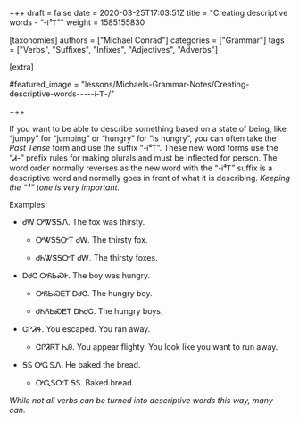 +++
draft = false
date = 2020-03-25T17:03:51Z
title = "Creating descriptive words - “-Ꭵ⁴Ꭲ”"
weight = 1585155830

[taxonomies]
authors = ["Michael Conrad"]
categories = ["Grammar"]
tags = ["Verbs", "Suffixes", "Infixes", "Adjectives", "Adverbs"]

[extra]

#featured_image = "lessons/Michaels-Grammar-Notes/Creating-descriptive-words-----Ꭵ-Ꭲ-/"

+++


If you want to be able to describe something based on a state of being,
like “jumpy” for “jumping” or “hungry” for “is hungry”, you can often
take the *Past Tense* form and use the suffix “-Ꭵ⁴Ꭲ”. These new word
forms use the “Ꮧ-” prefix rules for making plurals and must be inflected
for person. The word order normally reverses as the new word with the
“-Ꭵ⁴Ꭲ” suffix is a descriptive word and normally goes in front of
what it is describing. *Keeping the “⁴” tone is very important.*
<!-- more -->
Examples:

  - ᏧᎳ ᎤᏔᏕᎦᏁ. The fox was thirsty.
    
      - ᎤᏔᏕᎦᏅᎢ ᏧᎳ. The thirsty fox.
    
      - ᏧᏂᏔᏕᎦᏅᎢ ᏧᎳ. The thirsty foxes.

  - ᎠᏧᏣ ᎤᏲᏏᏍᎨ. The boy was hungry.
    
      - ᎤᏲᏏᏍᎬᎢ ᎠᏧᏣ. The hungry boy.
    
      - ᏧᏂᏲᏏᏍᎬᎢ ᎠᏂᏧᏣ. The hungry boys.

  - ᏣᎵᏘᏎ. You escaped. You ran away.
    
      - ᏣᎵᏘᏒᎢ ᏂᎯ. You appear flighty. You look like you want to run
        away.

  - ᎦᏚ ᎤᏩᏚᏁ. He baked the bread.
    
      - ᎤᏩᏚᏅᎢ ᎦᏚ. Baked bread.

*While not all verbs can be turned into descriptive words this way, many
can.*

